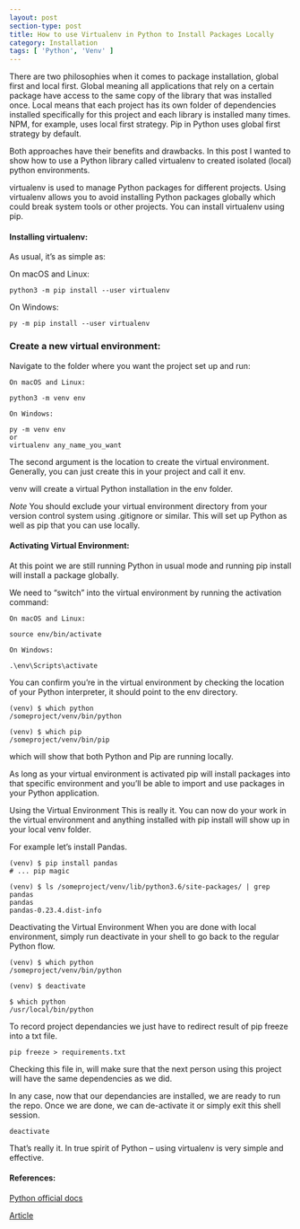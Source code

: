 ```yaml
---
layout: post
section-type: post
title: How to use Virtualenv in Python to Install Packages Locally
category: Installation
tags: [ 'Python', 'Venv' ]
---
```


There are two philosophies when it comes to package installation, global first and local first. Global meaning all applications that rely on a certain package have access to the same copy of the library that was installed once. Local means that each project has its own folder of dependencies installed specifically for this project and each library is installed many times. NPM, for example, uses local first strategy. Pip in Python uses global first strategy by default.

Both approaches have their benefits and drawbacks. In this post I wanted to show how to use a Python library called virtualenv to created isolated (local) python environments.

virtualenv is used to manage Python packages for different projects. Using virtualenv allows you to avoid installing Python packages globally which could break system tools or other projects. You can install virtualenv using pip.

#### Installing virtualenv:
As usual, it’s as simple as:

On macOS and Linux:

```
python3 -m pip install --user virtualenv
```

On Windows:

```
py -m pip install --user virtualenv
```

### Create a new virtual environment:
Navigate to the folder where you want the project set up and run:

```
On macOS and Linux:

python3 -m venv env

On Windows:

py -m venv env
or
virtualenv any_name_you_want
```

The second argument is the location to create the virtual environment. Generally, you can just create this in your project and call it env.

venv will create a virtual Python installation in the env folder.

*_Note_* You should exclude your virtual environment directory from your version control system using .gitignore or similar.
This will set up Python as well as pip that you can use locally.

#### Activating Virtual Environment:
At this point we are still running Python in usual mode and running pip install will install a package globally.

We need to “switch” into the virtual environment by running the activation command:

```
On macOS and Linux:

source env/bin/activate

On Windows:

.\env\Scripts\activate
```

You can confirm you’re in the virtual environment by checking the location of your Python interpreter, it should point to the env directory.

```
(venv) $ which python
/someproject/venv/bin/python

(venv) $ which pip
/someproject/venv/bin/pip
```
which will show that both Python and Pip are running locally.

As long as your virtual environment is activated pip will install packages into that specific environment and you’ll be able to import and use packages in your Python application.

Using the Virtual Environment
This is really it. You can now do your work in the virtual environment and anything installed with pip install will show up in your local venv folder.

For example let’s install Pandas.

```
(venv) $ pip install pandas
# ... pip magic

(venv) $ ls /someproject/venv/lib/python3.6/site-packages/ | grep pandas
pandas
pandas-0.23.4.dist-info
```

Deactivating the Virtual Environment
When you are done with local environment, simply run deactivate in your shell to go back to the regular Python flow.

```
(venv) $ which python
/someproject/venv/bin/python

(venv) $ deactivate

$ which python
/usr/local/bin/python
```

To record project dependancies we just have to redirect result of pip freeze into a txt file.

```
pip freeze > requirements.txt
```

Checking this file in, will make sure that the next person using this project will have the same dependencies as we did.

In any case, now that our dependancies are installed, we are ready to run the repo. Once we are done, we can de-activate it or simply exit this shell session.

```
deactivate
```
That’s really it. In true spirit of Python – using virtualenv is very simple and effective.



#### References:
[Python official docs](https://packaging.python.org/guides/installing-using-pip-and-virtual-environments/)

[Article](https://www.alexkras.com/how-to-use-virtualenv-in-python-to-install-packages-locally/)


